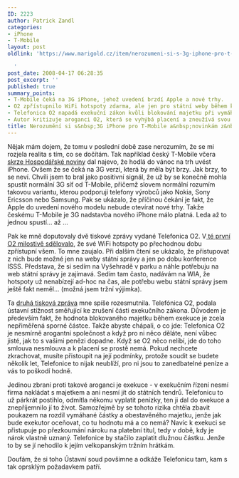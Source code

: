 ```yaml
---
ID: 2223
author: Patrick Zandl
categories:
- iPhone
- T-Mobile
layout: post
oldlink: 'https://www.marigold.cz/item/nerozumeni-si-s-3g-iphone-pro-t-mobile-a-novinkam-z-o2

  '
post_date: 2008-04-17 06:28:35
post_excerpt: ''
published: true
summary_points:
- T-Mobile čeká na 3G iPhone, jehož uvedení brzdí Apple a nové trhy.
- O2 zpřístupnilo WiFi hotspoty zdarma, ale jen pro státní weby během konference.
- Telefonica O2 napadá exekuční zákon kvůli blokování majetku při vymáhání dluhů.
- Autor kritizuje aroganci O2, která se vyhýbá placení a zneužívá svou pozici.
title: Nerozumění si s&nbsp;3G iPhone pro T-Mobile a&nbsp;novinkám z&nbsp;O2
---
```


Nějak mám dojem, že tomu v poslední době zase nerozumím, že se mi rozjela realita s tím, co se dočítám. Tak například český T-Mobile včera <a href="http://ihned.cz/3-24060170-iphone-000000_d-18">skrze Hospodářské noviny</a> dal najevo, že hodlá do vánoc na trh uvést iPhone. Ovšem že se čeká na 3G verzi, která by měla být brzy. Jak brzy, to se neví. Chvíli jsem to bral jako positivní signál, že už by se konečně mohla spustit normální 3G síť od T-Mobile, přičemž slovem normální rozumím takovou variantu, kterou podporují telefony výrobců jako Nokia, Sony Ericsson nebo Samsung. Pak se ukázalo, že příčinou čekání je fakt, že Apple do uvedení nového modelu nebude otevírat nové trhy. Takže českému T-Mobile je 3G nadstavba nového iPhone málo platná. Leda až to jednou spustí... až ...

Pak ke mně doputovaly dvě tiskové zprávy vydané Telefonica O2. V<a href="http://www.cz.o2.com/osobni/cz/o_nas/tiskove_centrum/tiskove_zpravy/zpravy-cz-obdobi_2008_04-O2_Hot_Spot_nyni_pro_vsechny_zdarma.html?user=bWFyaWdvbGRAbWFyaWdvbGQuY3o=&nsid=110808&asset=110807"> té první O2 milostivě sdělovalo</a>, že své WiFi hotspoty po přechodnou dobu zpřístupní všem. To mne zaujalo. Při dalším čtení se ukázalo, že přistupovat z nich bude možné jen na weby státní správy a jen po dobu konference ISSS. Představa, že si sedím na Vyšehradě v parku a náhle potřebuju na web státní správy je zajímavá. Sedím tam často, nadávám na WIA, že hotspoty už nenabízejí ad-hoc na čas, ale potřebu webu státní správy jsem ještě fakt neměl... (možná jsem tržní výjimka).

Ta <a href="http://www.cz.o2.com/osobni/cz/o_nas/tiskove_centrum/tiskove_zpravy/zpravy-cz-obdobi_2008_04-Telefonica_O2_rozporuje_exekucni_zakon_u_Ustavniho_soudu.html?user=bWFyaWdvbGRAbWFyaWdvbGQuY3o=&nsid=110863&asset=110861">druhá tisková zpráva</a> mne spíše rozesmutnila. Telefónica O2, podala ústavní stížnost směřující ke zrušení části exekučního zákona. Důvodem je především fakt, že hodnota blokovaného majetku během exekuce je zcela nepřiměřená sporné částce. Takže abyste chápali, o co jde: Telefonica O2 je nesmírně arogantní společnost a když pro ni něco děláte, není vůbec jisté, jak to s vašimi penězi dopadne. Když se O2 něco nelíbí, jde do toho smlouva nesmlouva a k placení se prostě nemá. Pokud nechcete zkrachovat, musíte přistoupit na její podmínky, protože soudit se budete několik let, Telefonice to nijak neublíží, pro ni jsou to zanedbatelné peníze a vás to poškodí hodně. 

Jedinou zbraní proti takové aroganci je exekuce - v exekučním řízení nesmí firma nakládat s majetkem a ani nesmí jít do státních tendrů. Telefonicu to už párkrát postihlo, odmítla někomu vyplatit penízky, ten ji dal do exekuce a znepříjemnilo jí to život. Samozřejmě by se tohoto rizika chtěla zbavit poukazem na rozdíl vymáhané částky a obestavěného majetku, jenže jak bude exekutor oceňovat, co tu hodnotu má a co nemá? Navíc k exekuci se přistupuje po přezkoumání nároku na platební titul, tedy v době, kdy je nárok vlastně uznaný. Telefonice by stačilo zaplatit dlužnou částku.  Jenže to by se jí nehodilo k jejím velkopanským tržním hrátkám. 

Doufám, že si toho Ústavní soud povšimne a odkáže Telefonicu tam, kam s tak oprsklým požadavkem patří.